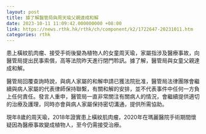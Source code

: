 ```yaml
---
layout: post
title: 據了解醫管局與周天瑜父親達成和解　
date: 2023-10-11 11:09:42.000000000 +08:00
link: https://news.rthk.hk/rthk/ch/component/k2/1722647-20231011.htm
categories: rthk
---
```


患上橫紋肌肉瘤、接受手術後變為植物人的女童周天瑜，家屬指涉及醫療事故，向醫管局提出民事索償，高等法院昨天進行閉門聆訊。據了解，醫管局與女童父親達成和解。

醫管局回覆查詢時說，與病人家屬的和解申請已獲法院批准，醫管局法律團隊會繼續與病人家屬的代表律師保持聯繫，有關和解的安排，並不代表事件中任何一方負上任何責任。發言人重申，醫管局一直非常關注有關病人的情況，會繼續提供適切的治療及護理，同時亦會與病人家屬保持密切溝通，提供所需協助。

現年8歲的周天瑜，2018年證實患上橫紋肌肉瘤，2020年在瑪麗醫院手術期間懷疑因為醫療事故變成植物人，至今仍需接受治療。
